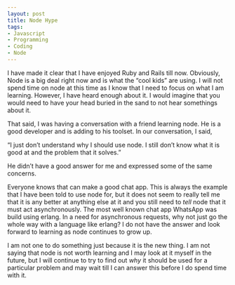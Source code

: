 ```yaml
---
layout: post
title: Node Hype
tags:
- Javascript
- Programming
- Coding
- Node
---
```

I have made it clear that I have enjoyed Ruby and Rails till now. Obviously, Node is a big deal right now and is what the “cool kids” are using. I will not spend time on node at this time as I know that I need to focus on what I am learning. However, I have heard enough about it. I would imagine that you would need to have your head buried in the sand to not hear somethings about it.

That said, I was having a conversation with a friend learning node. He is a good developer and is adding to his toolset. In our conversation, I said,

“I just don’t understand why I should use node. I still don’t know what it is good at and the problem that it solves.”

He didn’t have a good answer for me and expressed some of the same concerns.

Everyone knows that can make a good chat app. This is always the example that I have been told to use node for, but it does not seem to really tell me that it is any better at anything else at it and you still need to *tell* node that it must act asynchronously. The most well known chat app WhatsApp was build using erlang. In a need for asynchronous requests, why not just go the whole way with a language like erlang? I do not have the answer and look forward to learning as node continues to grow up.

I am not one to do something just because it is the new thing. I am not saying that node is not worth learning and I may look at it myself in the future, but I will continue to try to find out *why* it should be used for a particular problem and may wait till I can answer this before I do spend time with it.


